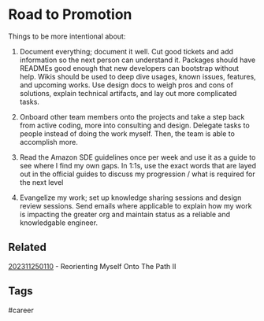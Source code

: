 # Road to Promotion
Things to be more intentional about:

1. Document everything; document it well. Cut good tickets and add information
so the next person can understand it. Packages should have READMEs good enough
that new developers can bootstrap without help. Wikis should be used to deep
dive usages, known issues, features, and upcoming works. Use design docs to weigh
pros and cons of solutions, explain technical artifacts, and lay out more 
complicated tasks.

2. Onboard other team members onto the projects and take a step back from active
coding, more into consulting and design. Delegate tasks to people instead of
doing the work myself. Then, the team is able to accomplish more.

3. Read the Amazon SDE guidelines once per week and use it as a guide to see
where I find my own gaps. In 1:1s, use the exact words that are layed out in the
official guides to discuss my progression / what is required for the next level

4. Evangelize my work; set up knowledge sharing sessions and design review sessions.
Send emails where applicable to explain how my work is impacting the greater org
and maintain status as a reliable and knowledgable engineer.

## Related
[202311250110](../202311250110) - Reorienting Myself Onto The Path II

## Tags
#career
